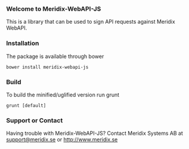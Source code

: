 ### Welcome to Meridix-WebAPI-JS
This is a library that can be used to sign API requests against Meridix WebAPI.

### Installation
The package is available through bower

    bower install meridix-webapi-js
    
### Build
To build the minified/uglified version run grunt

    grunt [default]

### Support or Contact
Having trouble with Meridix-WebAPI-JS?
Contact Meridix Systems AB at <support@meridix.se> or
http://www.meridix.se
